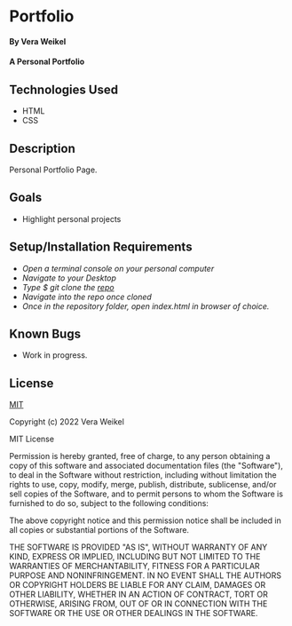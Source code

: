 # Portfolio

#### By Vera Weikel

#### A Personal Portfolio

## Technologies Used

* HTML 
* CSS 

## Description
Personal Portfolio Page. 
 
## Goals
* Highlight personal projects

## Setup/Installation Requirements

* _Open a terminal console on your personal computer_
* _Navigate to your Desktop_
* _Type $ git clone the [repo](https://github.com/QuietEvolver/Friday-prj-de.git)_
* _Navigate into the repo once cloned_
* _Once in the repository folder, open index.html in browser of choice._

## Known Bugs

* Work in progress.

## License

[MIT](https://choosealicense.com/licenses/mit/)

Copyright (c) 2022 Vera Weikel

MIT License

Permission is hereby granted, free of charge, to any person obtaining a copy
of this software and associated documentation files (the "Software"), to deal
in the Software without restriction, including without limitation the rights
to use, copy, modify, merge, publish, distribute, sublicense, and/or sell
copies of the Software, and to permit persons to whom the Software is
furnished to do so, subject to the following conditions:

The above copyright notice and this permission notice shall be included in all
copies or substantial portions of the Software.

THE SOFTWARE IS PROVIDED "AS IS", WITHOUT WARRANTY OF ANY KIND, EXPRESS OR
IMPLIED, INCLUDING BUT NOT LIMITED TO THE WARRANTIES OF MERCHANTABILITY,
FITNESS FOR A PARTICULAR PURPOSE AND NONINFRINGEMENT. IN NO EVENT SHALL THE
AUTHORS OR COPYRIGHT HOLDERS BE LIABLE FOR ANY CLAIM, DAMAGES OR OTHER
LIABILITY, WHETHER IN AN ACTION OF CONTRACT, TORT OR OTHERWISE, ARISING FROM,
OUT OF OR IN CONNECTION WITH THE SOFTWARE OR THE USE OR OTHER DEALINGS IN THE
SOFTWARE.